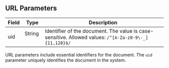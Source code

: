 ## URL Parameters

| Field | Type   | Description                                                                                   |
| ----- | ------ | --------------------------------------------------------------------------------------------- |
| uid &nbsp;&nbsp;   | String &nbsp; | Identifier of the document. The value is case-sensitive. Allowed values: `/^[A-Za-z0-9\-_]{11,128}$/` |

URL parameters include essential identifiers for the document. The `uid` parameter uniquely identifies the document in the system.